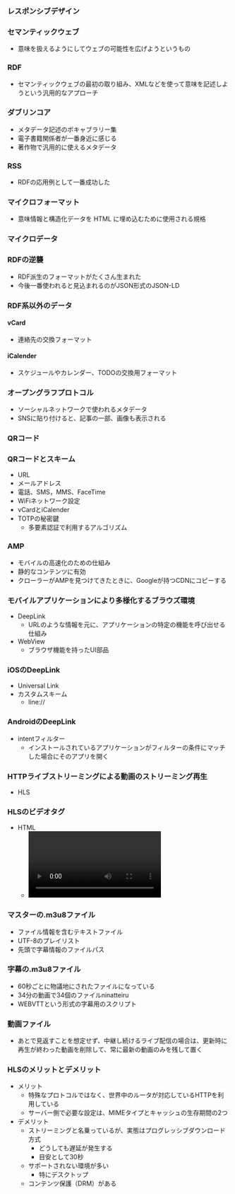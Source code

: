 ### レスポンシブデザイン
### セマンティックウェブ
- 意味を扱えるようにしてウェブの可能性を広げようというもの
### RDF
- セマンティックウェブの最初の取り組み、XMLなどを使って意味を記述しようという汎用的なアプローチ
### ダブリンコア
- メタデータ記述のボキャブラリー集
- 電子書籍関係者が一番身近に感じる
- 著作物で汎用的に使えるメタデータ
### RSS
- RDFの応用例として一番成功した
### マイクロフォーマット
- 意味情報と構造化データを HTML に埋め込むために使用される規格
### マイクロデータ
### RDFの逆襲
- RDF派生のフォーマットがたくさん生まれた
- 今後一番使われると見込まれるのがJSON形式のJSON-LD
### RDF系以外のデータ
#### vCard
- 連絡先の交換フォーマット
#### iCalender
- スケジュールやカレンダー、TODOの交換用フォーマット
### オープングラフプロトコル
- ソーシャルネットワークで使われるメタデータ
- SNSに貼り付けると、記事の一部、画像も表示される
### QRコード
### QRコードとスキーム
- URL
- メールアドレス
- 電話、SMS，MMS、FaceTime
- WiFiネットワーク設定
- vCardとiCalender
- TOTPの秘密鍵
    - 多要素認証で利用するアルゴリズム
### AMP
- モバイルの高速化のための仕組み
- 静的なコンテンツに有効
- クローラーがAMPを見つけてきたときに、Googleが持つCDNにコピーする
### モバイルアプリケーションにより多様化するブラウズ環境
- DeepLink
    - URLのような情報を元に、アプリケーションの特定の機能を呼び出せる仕組み
- WebView
    - ブラウザ機能を持ったUI部品
### iOSのDeepLink
- Universal Link
- カスタムスキーム
    - line://
### AndroidのDeepLink
- intentフィルター
    - インストールされているアプリケーションがフィルターの条件にマッチした場合にそのアプリを開く
### HTTPライブストリーミングによる動画のストリーミング再生
- HLS
### HLSのビデオタグ
- HTML
    - <video>タグ
### マスターの.m3u8ファイル
- ファイル情報を含むテキストファイル
- UTF-8のプレイリスト
- 先頭で字幕情報のファイルパス
### 字幕の.m3u8ファイル
- 60秒ごとに物議地にされたファイルになっている
- 34分の動画で34個のファイルninatteiru 
- WEBVTTという形式の字幕用のスクリプト
### 動画ファイル
- あとで見返すことを想定せず、中継し続けるライブ配信の場合は、更新時に再生が終わった動画を削除して、常に最新の動画のみを残して置く
### HLSのメリットとデメリット
- メリット
    - 特殊なプロトコルではなく、世界中のルータが対応しているHTTPを利用している
    - サーバー側で必要な設定は、MIMEタイプとキャッシュの生存期間の2つ
- デメリット
    - ストリーミングと名乗っているが、実態はプログレッシブダウンロード方式
        - どうしても遅延が発生する
        - 目安として30秒
    - サポートされない環境が多い
        - 特にデスクトップ
    - コンテンツ保護（DRM）がある
